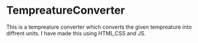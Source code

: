 # TempreatureConverter
This is a tempreature converter which converts the given tempreature into diffrent units.
I have made this using HTML,CSS and JS.
